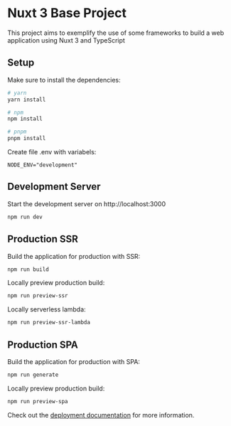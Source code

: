 # Nuxt 3 Base Project

This project aims to exemplify the use of some frameworks to build a web application using Nuxt 3 and TypeScript

## Setup
Make sure to install the dependencies:
```bash
# yarn
yarn install

# npm
npm install

# pnpm
pnpm install
```

Create file .env with variabels:
```
NODE_ENV="development"
```

## Development Server
Start the development server on http://localhost:3000
```bash
npm run dev
```

## Production SSR
Build the application for production with SSR:
```bash
npm run build
```

Locally preview production build:
```bash
npm run preview-ssr
```

Locally serverless lambda:
```bash
npm run preview-ssr-lambda
```

## Production SPA
Build the application for production with SPA:
```bash
npm run generate
```
Locally preview production build:
```bash
npm run preview-spa
```

Check out the [deployment documentation](https://nuxt.com/docs/getting-started/deployment) for more information.
